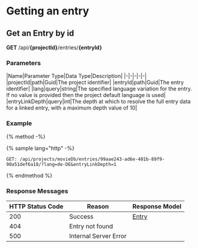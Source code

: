 # Getting an entry

## Get an Entry by id

**GET** /api/**{projectId}**/entries/**{entryId}**

### Parameters

|Name|Parameter Type|Data Type|Description|
|-|-|-|-|-|
|projectId|path|Guid|The project identifier|
|entryId|path|Guid|The entry identifier|
|lang|query|string|The specified language variation for the entry. If no value is provided then the project default language is used|
|entryLinkDepth|query|int|The depth at which to resolve the full entry data for a linked entry, with a maximum depth value of 10|

### Example

{% method -%}

{% sample lang="http" -%}
```http
GET: /api/projects/movieDb/entries/99aae243-ad6e-401b-89f9-90a51def6a18/?lang=de-DE&entryLinkDepth=1
```
{% endmethod %}

### Response Messages

|HTTP Status Code|Reason|Response Model|
|-|-|-|
|200|Success|[Entry]()|
|404|Entry not found||
|500|Internal Server Error||




